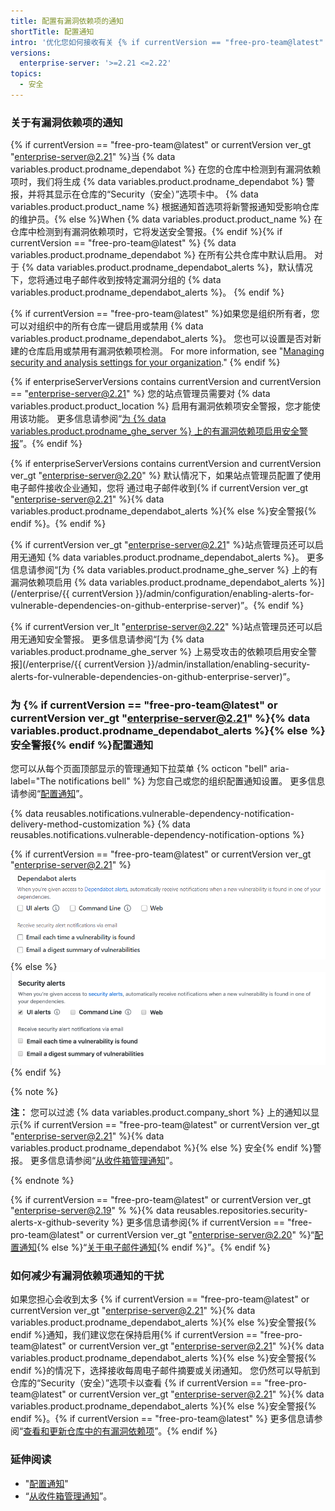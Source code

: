 ```yaml
---
title: 配置有漏洞依赖项的通知
shortTitle: 配置通知
intro: '优化您如何接收有关 {% if currentVersion == "free-pro-team@latest" or currentVersion ver_gt "enterprise-server@2.21" %}{% data variables.product.prodname_dependabot %}{% else %}安全{% endif %}警报的通知。'
versions:
  enterprise-server: '>=2.21 <=2.22'
topics:
  - 安全
---
```


### 关于有漏洞依赖项的通知

{% if currentVersion == "free-pro-team@latest" or currentVersion ver_gt "enterprise-server@2.21" %}当 {% data variables.product.prodname_dependabot %} 在您的仓库中检测到有漏洞依赖项时，我们将生成 {% data variables.product.prodname_dependabot %} 警报，并将其显示在仓库的“Security（安全）”选项卡中。 {% data variables.product.product_name %} 根据通知首选项将新警报通知受影响仓库的维护员。{% else %}When {% data variables.product.product_name %} 在仓库中检测到有漏洞依赖项时，它将发送安全警报。{% endif %}{% if currentVersion == "free-pro-team@latest" %} {% data variables.product.prodname_dependabot %} 在所有公共仓库中默认启用。 对于 {% data variables.product.prodname_dependabot_alerts %}，默认情况下，您将通过电子邮件收到按特定漏洞分组的 {% data variables.product.prodname_dependabot_alerts %}。
{% endif %}

{% if currentVersion == "free-pro-team@latest" %}如果您是组织所有者，您可以对组织中的所有仓库一键启用或禁用 {% data variables.product.prodname_dependabot_alerts %}。 您也可以设置是否对新建的仓库启用或禁用有漏洞依赖项检测。 For more information, see "[Managing security and analysis settings for your organization](/organizations/collaborating-with-groups-in-organizations/managing-security-and-analysis-settings-for-your-organization#enabling-or-disabling-a-feature-for-all-new-repositories-when-they-are-added)."
{% endif %}

{% if enterpriseServerVersions contains currentVersion and currentVersion == "enterprise-server@2.21" %}
您的站点管理员需要对
{% data variables.product.product_location %} 启用有漏洞依赖项安全警报，您才能使用该功能。 更多信息请参阅“[为 {% data variables.product.prodname_ghe_server %} 上的有漏洞依赖项启用安全警报](/admin/configuration/enabling-alerts-for-vulnerable-dependencies-on-github-enterprise-server)”。{% endif %}

{% if enterpriseServerVersions contains currentVersion and currentVersion ver_gt "enterprise-server@2.20" %}
默认情况下，如果站点管理员配置了使用电子邮件接收企业通知，您将
通过电子邮件收到{% if currentVersion ver_gt "enterprise-server@2.21" %}{% data variables.product.prodname_dependabot_alerts %}{% else %}安全警报{% endif %}。{% endif %}

{% if currentVersion ver_gt "enterprise-server@2.21" %}站点管理员还可以启用无通知 {% data variables.product.prodname_dependabot_alerts %}。 更多信息请参阅“[为 {% data variables.product.prodname_ghe_server %} 上的有漏洞依赖项启用 {% data variables.product.prodname_dependabot_alerts %}](/enterprise/{{ currentVersion }}/admin/configuration/enabling-alerts-for-vulnerable-dependencies-on-github-enterprise-server)”。{% endif %}

{% if currentVersion ver_lt "enterprise-server@2.22" %}站点管理员还可以启用无通知安全警报。 更多信息请参阅“[为 {% data variables.product.prodname_ghe_server %} 上易受攻击的依赖项启用安全警报](/enterprise/{{ currentVersion }}/admin/installation/enabling-security-alerts-for-vulnerable-dependencies-on-github-enterprise-server)”。

### 为 {% if currentVersion == "free-pro-team@latest" or currentVersion ver_gt "enterprise-server@2.21" %}{% data variables.product.prodname_dependabot_alerts %}{% else %}安全警报{% endif %}配置通知

您可以从每个页面顶部显示的管理通知下拉菜单 {% octicon "bell" aria-label="The notifications bell" %} 为您自己或您的组织配置通知设置。 更多信息请参阅“[配置通知](/github/managing-subscriptions-and-notifications-on-github/configuring-notifications#choosing-your-notification-settings)”。

{% data reusables.notifications.vulnerable-dependency-notification-delivery-method-customization %}
{% data reusables.notifications.vulnerable-dependency-notification-options %}

{% if currentVersion == "free-pro-team@latest" or currentVersion ver_gt "enterprise-server@2.21" %}
  ![{% data variables.product.prodname_dependabot_alerts %} 选项](/assets/images/help/notifications-v2/dependabot-alerts-options.png)
{% else %}
  ![安全警报选项](/assets/images/help/notifications-v2/security-alerts-options.png)
{% endif %}

{% note %}

**注：** 您可以过滤 {% data variables.product.company_short %} 上的通知以显示{% if currentVersion == "free-pro-team@latest" or currentVersion ver_gt "enterprise-server@2.21" %}{% data variables.product.prodname_dependabot %}{% else %} 安全{% endif %}警报。 更多信息请参阅“[从收件箱管理通知](/github/managing-subscriptions-and-notifications-on-github/managing-notifications-from-your-inbox#dependabot-custom-filters)”。

{% endnote %}

{% if currentVersion == "free-pro-team@latest" or currentVersion ver_gt "enterprise-server@2.19" % %}{% data reusables.repositories.security-alerts-x-github-severity %} 更多信息请参阅{% if currentVersion == "free-pro-team@latest" or currentVersion ver_gt "enterprise-server@2.20" %}“[配置通知](/github/managing-subscriptions-and-notifications-on-github/configuring-notifications#filtering-email-notifications){% else %}“[关于电子邮件通知](/github/receiving-notifications-about-activity-on-github/about-email-notifications){% endif %}”。{% endif %}

### 如何减少有漏洞依赖项通知的干扰

如果您担心会收到太多 {% if currentVersion == "free-pro-team@latest" or currentVersion ver_gt "enterprise-server@2.21" %}{% data variables.product.prodname_dependabot_alerts %}{% else %}安全警报{% endif %}通知，我们建议您在保持启用{% if currentVersion == "free-pro-team@latest" or currentVersion ver_gt "enterprise-server@2.21" %}{% data variables.product.prodname_dependabot_alerts %}{% else %}安全警报{% endif %}的情况下，选择接收每周电子邮件摘要或关闭通知。 您仍然可以导航到仓库的“Security（安全）”选项卡以查看 {% if currentVersion == "free-pro-team@latest" or currentVersion ver_gt "enterprise-server@2.21" %}{% data variables.product.prodname_dependabot_alerts %}{% else %}安全警报{% endif %}。{% if currentVersion == "free-pro-team@latest" %} 更多信息请参阅“[查看和更新仓库中的有漏洞依赖项](/github/managing-security-vulnerabilities/viewing-and-updating-vulnerable-dependencies-in-your-repository)”。{% endif %}

### 延伸阅读

- "[配置通知](/github/managing-subscriptions-and-notifications-on-github/configuring-notifications)"
- “[从收件箱管理通知](/github/managing-subscriptions-and-notifications-on-github/managing-notifications-from-your-inbox#supported-is-queries)”。
